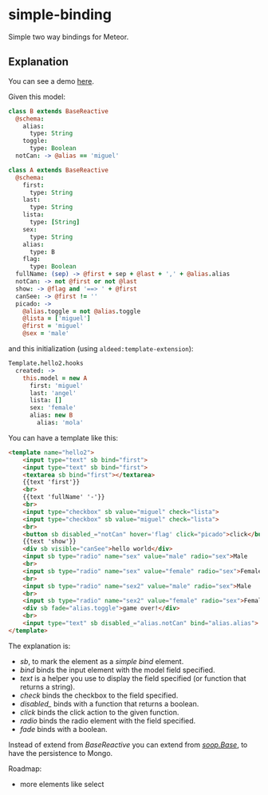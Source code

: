 simple-binding
==============
Simple two way bindings for Meteor.

Explanation
-----------
You can see a demo [here](http://simple-binding.meteor.com).

Given this model:

```coffee
class B extends BaseReactive
  @schema:
    alias:
      type: String
    toggle:
      type: Boolean
  notCan: -> @alias == 'miguel'

class A extends BaseReactive
  @schema:
    first:
      type: String
    last:
      type: String
    lista:
      type: [String]
    sex:
      type: String
    alias:
      type: B
    flag:
      type: Boolean
  fullName: (sep) -> @first + sep + @last + ',' + @alias.alias
  notCan: -> not @first or not @last
  show: -> @flag and '==> ' + @first
  canSee: -> @first != ''
  picado: ->
    @alias.toggle = not @alias.toggle
    @lista = ['miguel']
    @first = 'miguel'
    @sex = 'male'
```

and this initialization (using ```aldeed:template-extension```):

```coffee
Template.hello2.hooks
  created: ->
    this.model = new A
      first: 'miguel'
      last: 'angel'
      lista: []
      sex: 'female'
      alias: new B
        alias: 'mola'
```

You can have a template like this:

```html
<template name="hello2">
    <input type="text" sb bind="first">
    <input type="text" sb bind="first">
    <textarea sb bind="first"></textarea>
    {{text 'first'}}
    <br>
    {{text 'fullName' '-'}}
    <br>
    <input type="checkbox" sb value="miguel" check="lista">
    <input type="checkbox" sb value="miguel" check="lista">
    <br>
    <button sb disabled_="notCan" hover='flag' click="picado">click</button>
    {{text 'show'}}
    <div sb visible="canSee">hello world</div>
    <input sb type="radio" name="sex" value="male" radio="sex">Male
    <br>
    <input sb type="radio" name="sex" value="female" radio="sex">Female
    <br>
    <input sb type="radio" name="sex2" value="male" radio="sex">Male
    <br>
    <input sb type="radio" name="sex2" value="female" radio="sex">Female
    <div sb fade="alias.toggle">game over!</div>
    <br>
    <input type="text" sb disabled_="alias.notCan" bind="alias.alias">
</template>
```

The explanation is:

* *sb*, to mark the element as a *simple bind* element.
* *bind* binds the input element with the model field specified.
* *text* is a helper you use to display the field specified (or function that returns a string).
* *check* binds the checkbox to the field specified.
* *disabled_* binds with a function that returns a boolean.
* *click* binds the click action to the given function.
* *radio* binds the radio element with the field specified.
* *fade* binds with a boolean.

Instead of extend from *BaseReactive* you can extend from [*soop.Base*](https://github.com/miguelalarcos/soop), to have the persistence to Mongo.

Roadmap:
* more elements like select

